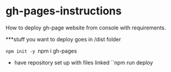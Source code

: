 # gh-pages-instructions

How to deploy gh-page website from console with requirements.

***stuff you want to deploy goes in /dist folder

``npm init -y
``npm i gh-pages
- have repository set up with files linked
``npm run deploy


